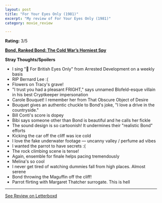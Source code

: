 ```yaml
---
layout: post
title: "For Your Eyes Only (1981)"
excerpt: "My review of For Your Eyes Only (1981)"
category: movie_review

---
```


**Rating:** 3/5

<b><a href="https://boxd.it/r6gwI" rel="nofollow">Bond, Ranked Bond: The Cold War’s Horniest Spy</a></b>


<b>Stray Thoughts/Spoilers</b>
* I sing "🎵 For British Eyes Only" from Arrested Development on a weekly basis
* RIP Bernard Lee :(
* Flowers on Tracy's grave!
* "I trust you had a pleasant FRIGHT," says unnamed Blofeld-esque villain in his best Cryptkeeper impersonation
* Carole Bouquet! I remember her from That Obscure Object of Desire
* Bouquet gives an authentic chuckle to Bond's joke, "I love a drive in the countryside." 
* Bill Conti's score is dopey
* Bibi says someone other than Bond is beautiful and he calls her fickle
* The sound design is so cartoonish! It undermines their "realistic Bond" efforts
* Kicking the car off the cliff was ice cold
* I love the fake underwater footage — uncanny valley / perfume ad vibes
* I wanted the parrot to have secrets :(
* The rock climbing scene is tense!
* Again, ensemble for finale helps pacing tremendously
* Melina's so cool
* I never get tired of watching dummies fall from high places. Almost serene
* Bond throwing the Maguffin off the cliff!
* Parrot flirting with Margaret Thatcher surrogate. This is hell

<hr>

[See Review on Letterboxd](https://boxd.it/5qBBCp)
